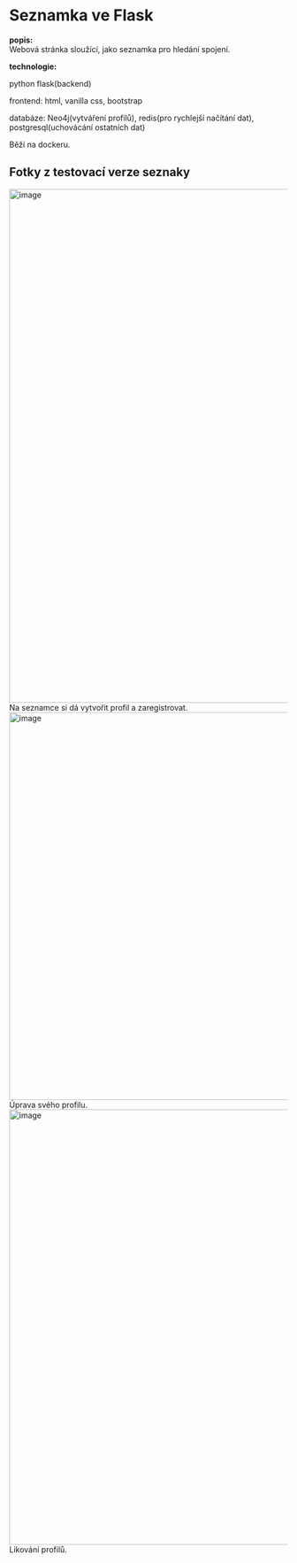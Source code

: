 # Seznamka ve Flask

**popis:**\
Webová stránka sloužící, jako seznamka pro hledání spojení.

**technologie:**

python flask(backend)

frontend: html, vanilla css, bootstrap

databáze:  Neo4j(vytváření profilů), redis(pro rychlejší načítání dat), postgresql(uchovácání ostatních dat)

Běží na dockeru.

## Fotky z testovací verze seznaky
<img width="1881" height="929" alt="image" src="https://github.com/user-attachments/assets/96bd4363-e835-48d5-959a-a2f848a0394a" />
Na seznamce si dá vytvořit profil a zaregistrovat.

<img width="1903" height="701" alt="image" src="https://github.com/user-attachments/assets/08a52261-84a0-4c4e-a299-d9bed512ed82" />
Úprava svého profilu.

<img width="1895" height="787" alt="image" src="https://github.com/user-attachments/assets/06bf27ca-1cf1-4102-a6d8-5bc4b4ade2a9" />
Likování profilů.


